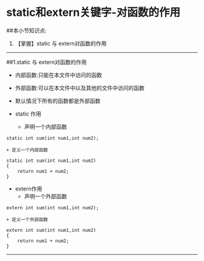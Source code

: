 # static和extern关键字-对函数的作用
##本小节知识点:
1. 【掌握】static 与 extern对函数的作用

---

##1.static 与 extern对函数的作用
- 内部函数:只能在本文件中访问的函数
- 外部函数:可以在本文件中以及其他的文件中访问的函数
- 默认情况下所有的函数都是外部函数

- static 作用
    + 声明一个内部函数
```
static int sum(int num1,int num2);
```
    + 定义一个内部函数
```
static int sum(int num1,int num2)
{
    return num1 + num2;
}
````

- extern作用
    + 声明一个外部函数
```
extern int sum(int num1,int num2);
```
    + 定义一个外部函数
```
extern int sum(int num1,int num2)
{
    return num1 + num2;
}
```
---


